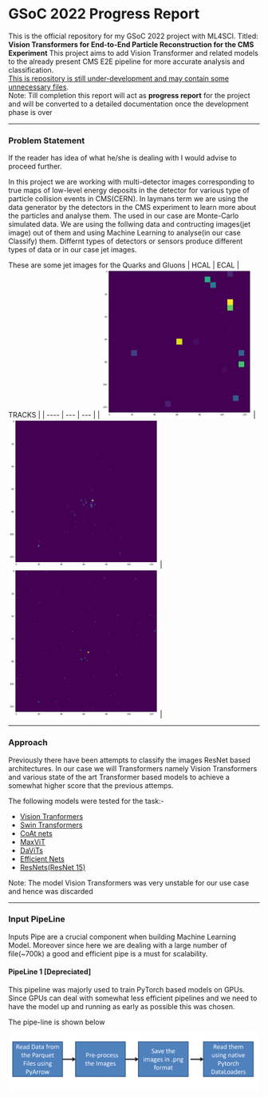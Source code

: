 # GSoC 2022 Progress Report
This is the official repository for my GSoC 2022 project with ML4SCI.
Titled: **Vision Transformers for End-to-End Particle Reconstruction for the CMS Experiment**
This project aims to add Vision Transformer and related models to the already present CMS E2E
pipeline for more accurate analysis and classification.</br>
<ins>This is repository is still under-development and may contain some unnecessary files</ins>.</br>
Note: Till completion this report will act as **progress report** for the project and will be converted
to a detailed documentation once the development phase is over
***
### Problem Statement
If the reader has idea of what he/she is dealing with I would advise to proceed further.

In this project we are working with multi-detector images corresponding to true maps of low-level
energy deposits in the detector for various type of particle collision events in CMS(CERN).
In laymans term we are using the data generator by the detectors in the CMS experiment to 
learn more about the particles and analyse them. The used in our case are Monte-Carlo simulated 
data. We are using the follwing data and contructing images(jet image) out of them and using
Machine Learning to analyse(in our case Classify) them. Differnt types of detectors or sensors
produce different types of data or in our case jet images.

These are some jet images for the Quarks and Gluons
| HCAL | ECAL | TRACKS |
| ---- | --- | --- |
| ![nfs](./images/0.png) | ![nfs](./images/1.png) | ![nfs](./images/2.png) |

***
### Approach
Previously there have been attempts to classify the images ResNet based architectures. In our case
we will Transformers namely Vision Transformers and various state of the art Transformer based models to
achieve a somewhat higher score that the previous attemps.

The following models were tested for the task:-
* [Vision Tranformers](https://arxiv.org/abs/2010.11929)
* [Swin Transformers](https://arxiv.org/abs/2103.14030)
* [CoAt nets](https://arxiv.org/abs/2106.04803)
* [MaxViT](https://arxiv.org/abs/2204.01697)
* [DaViTs](https://arxiv.org/abs/2204.03645)
* [Efficient Nets](https://arxiv.org/abs/1905.11946)
* [ResNets(ResNet 15)](https://arxiv.org/abs/1512.03385)</br>

Note: The model Vision Transformers was very unstable for our use case and hence was discarded
***
### Input PipeLine
Inputs Pipe are a crucial component when building Machine Learning Model. Moreover
since here we are dealing with a large number of file(~700k) a good and efficient pipe
is a must for scalability.

#### PipeLine 1 [Depreciated]
This pipeline was majorly used to train PyTorch based models on GPUs. Since
GPUs can deal with somewhat less efficient pipelines and we need to have the model 
up and running as early as possible this was chosen.</br>

The pipe-line is shown below

![nfs](./images/pipeline1.png)
